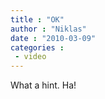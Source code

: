 ```yaml
---
title : "OK"
author : "Niklas"
date : "2010-03-09"
categories : 
 - video
---
```


What a hint. Ha!
